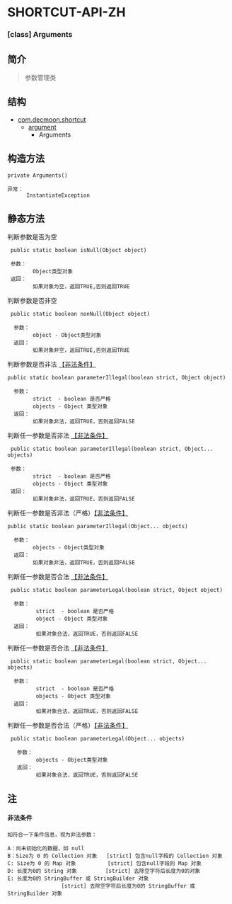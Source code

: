 # SHORTCUT-API-ZH

### [class] Arguments


简介
-
> 参数管理类

结构
-
+ [com.decmoon.shortcut](API-zh.md)
    + [argument](package-argument-zh.md)
        + Arguments

构造方法
-
````
private Arguments()

异常：
      InstantiateException
````
静态方法
-
判断参数是否为空
````
 public static boolean isNull(Object object)
 
 参数：
        Object类型对象
 返回：
        如果对象为空，返回TRUE,否则返回TRUE
````
判断参数是否非空
```` 
 public static boolean nonNull(Object object)
 
  参数：
        object - Object类型对象
  返回：
        如果对象非空，返回TRUE,否则返回TRUE
````

判断参数是否非法 [【非法条件】](#非法条件)
```` 
public static boolean parameterIllegal(boolean strict, Object object) 

  参数：
        strict  - boolean 是否严格
        objects - Object 类型对象
  返回：
        如果对象非法，返回TRUE，否则返回FALSE
````
判断任一参数是否非法 [【非法条件】](#非法条件)
```` 
 public static boolean parameterIllegal(boolean strict, Object... objects)
 
 参数：
        strict  - boolean 是否严格
        objects - Object 类型对象
 返回：
        如果对象非法，返回TRUE，否则返回FALSE
````

判断任一参数是否非法（严格）[【非法条件】](#非法条件)
```` 
public static boolean parameterIllegal(Object... objects)

  参数：
        objects - Object类型对象
  返回：
        如果对象非法，返回TRUE，否则返回FALSE
````

判断任一参数是否合法 [【非法条件】](#非法条件)
```` 
 public static boolean parameterLegal(boolean strict, Object object)
 
  参数：
         strict  - boolean 是否严格
         object - Object 类型对象
  返回：
         如果对象合法，返回TRUE，否则返回FALSE
````
判断任一参数是否合法 [【非法条件】](#非法条件)
```` 
 public static boolean parameterLegal(boolean strict, Object... objects)
 
  参数：
         strict  - boolean 是否严格
         objects - Object 类型对象
  返回：
         如果对象合法，返回TRUE，否则返回FALSE
````

判断任一参数是否合法（严格）[【非法条件】](#非法条件)
```` 
 public static boolean parameterLegal(Object... objects)
 
   参数：
         objects - Object类型对象
   返回：
         如果对象合法，返回TRUE，否则返回FALSE
````


注
-
#### 非法条件
````
如符合一下条件信息，视为非法参数：

A：尚未初始化的数据，如 null
B：Size为 0 的 Collection 对象   [strict] 包含null字段的 Collection 对象
C: Size为 0 的 Map 对象          [strict] 包含null字段的 Map 对象
D: 长度为0的 String 对象         [strict] 去除空字符后长度为0的对象
E: 长度为0的 StringBuffer 或 StringBuilder 对象
                 [strict] 去除空字符后长度为0的 StringBuffer 或 StringBuilder 对象


````



